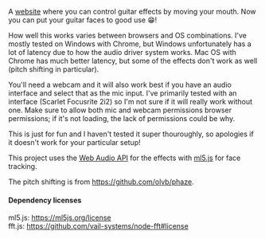 A [website](https://rachelf.com/guitar-face-effects/) where you can control 
guitar effects by moving your mouth. Now you can put your guitar faces to good 
use 😁!

How well this works varies between browsers and OS combinations. I've mostly tested
on Windows with Chrome, but Windows unfortunately has a lot of latency due to
how the audio driver system works. Mac OS with Chrome has much better latency,
but some of the effects don't work as well (pitch shifting in particular).

You'll need a webcam and it will also work best if you have an audio interface 
and select that as the mic input. I've primarily tested with an interface 
(Scarlet Focusrite 2i2) so I'm not sure if it will really work without one.
Make sure to allow both mic and webcam permissions browser permissions; if
it's not loading, the lack of permissions could be why.

This is just for fun and I haven't tested it super thouroughly, so apologies if 
it doesn't work for your particular setup!

This project uses the [Web Audio API](https://developer.mozilla.org/en-US/docs/Web/API/Web_Audio_API) 
for the effects with [ml5.js](https://github.com/ml5js/ml5-library) for face 
tracking.

The pitch shifting is from https://github.com/olvb/phaze.

#### Dependency licenses

ml5.js: https://ml5js.org/license  
fft.js: https://github.com/vail-systems/node-fft#license
